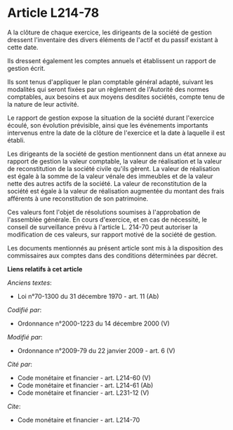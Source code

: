 # Article L214-78

A la clôture de chaque exercice, les dirigeants de la société de gestion dressent l'inventaire des divers éléments de l'actif
et du passif existant à cette date. 

Ils dressent également les comptes annuels et établissent un rapport de gestion écrit. 

Ils sont tenus d'appliquer le plan comptable général adapté, suivant les modalités qui seront fixées par un règlement de
l'Autorité des normes comptables, aux besoins et aux moyens desdites sociétés, compte tenu de la nature de leur activité. 

Le rapport de gestion expose la situation de la société durant l'exercice écoulé, son évolution prévisible, ainsi que les
événements importants intervenus entre la date de la clôture de l'exercice et la date à laquelle il est établi. 

Les dirigeants de la société de gestion mentionnent dans un état annexe au rapport de gestion la valeur comptable, la valeur
de réalisation et la valeur de reconstitution de la société civile qu'ils gèrent. La valeur de réalisation est égale à la
somme de la valeur vénale des immeubles et de la valeur nette des autres actifs de la société. La valeur de reconstitution de
la société est égale à la valeur de réalisation augmentée du montant des frais afférents à une reconstitution de son
patrimoine. 

Ces valeurs font l'objet de résolutions soumises à l'approbation de l'assemblée générale. En cours d'exercice, et en cas de
nécessité, le conseil de surveillance prévu à l'article L. 214-70 peut autoriser la modification de ces valeurs, sur rapport
motivé de la société de gestion. 

Les documents mentionnés au présent article sont mis à la disposition des commissaires aux comptes dans des conditions
déterminées par décret.

**Liens relatifs à cet article**

_Anciens textes_:

  - Loi n°70-1300 du 31 décembre 1970 - art. 11 (Ab)

_Codifié par_:

  - Ordonnance n°2000-1223 du 14 décembre 2000 (V)

_Modifié par_:

  - Ordonnance n°2009-79 du 22 janvier 2009 - art. 6 (V)

_Cité par_:

  - Code monétaire et financier - art. L214-60 (V)
  - Code monétaire et financier - art. L214-61 (Ab)
  - Code monétaire et financier - art. L231-12 (V)

_Cite_:

  - Code monétaire et financier - art. L214-70
